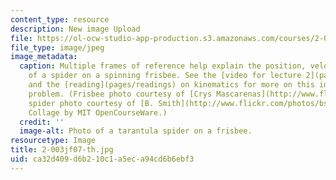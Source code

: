 ```yaml
---
content_type: resource
description: New image Upload
file: https://ol-ocw-studio-app-production.s3.amazonaws.com/courses/2-003j-dynamics-and-control-i-fall-2007/ca32d409d6b210c1a5eca94cd6b6ebf3_2-003jf07-th.jpg
file_type: image/jpeg
image_metadata:
  caption: Multiple frames of reference help explain the position, velocity and acceleration
    of a spider on a spinning frisbee. See the [video for lecture 2](pages/video-lectures)
    and the [reading](pages/readings) on kinematics for more on this introductory
    problem. (Frisbee photo courtesy of [Crys Mascarenas](http://www.flickr.com/photos/polyartgirl/182409645/);
    spider photo courtesy of [B. Smith](http://www.flickr.com/photos/bsmith4815/152922109/).
    Collage by MIT OpenCourseWare.)
  credit: ''
  image-alt: Photo of a tarantula spider on a frisbee.
resourcetype: Image
title: 2-003jf07-th.jpg
uid: ca32d409-d6b2-10c1-a5ec-a94cd6b6ebf3
---
```

